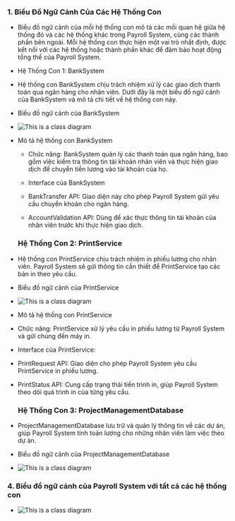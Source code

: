 ### 1. Biểu Đồ Ngữ Cảnh Của Các Hệ Thống Con

- Biểu đồ ngữ cảnh của mỗi hệ thống con mô tả các mối quan hệ giữa hệ thống đó và các hệ thống khác trong Payroll System, cùng các thành phần bên ngoài. Mỗi hệ thống con thực hiện một vai trò nhất định, được kết nối với các hệ thống hoặc thành phần khác để đảm bảo hoạt động tổng thể của Payroll System.

- Hệ Thống Con 1: BankSystem

- Hệ thống con BankSystem chịu trách nhiệm xử lý các giao dịch thanh toán qua ngân hàng cho nhân viên. Dưới đây là một biểu đồ ngữ cảnh của BankSystem và mô tả chi tiết về hệ thống con này.

- Biểu đồ ngữ cảnh của BankSystem

- ![This is a class diagram](https://www.planttext.com/api/plantuml/png/UhzxlqDnIM9HIMbk3bTHQd99ObvwJgg2Ka1YPL5-Jev2S6LnIMgkaa8rbm8GH3ibvcL3X6AvQhcuaFaAkhfs2agk5IMfHNc9EGeW6GM_r9Bo_A9i9GKh1VVCn7o5b8UxkvCp5FBI3o_AKyWul20ldSiXDIy5P3S0003__mC0)

- Mô tả hệ thống con BankSystem

  - Chức năng: BankSystem quản lý các thanh toán qua ngân hàng, bao gồm việc kiểm tra thông tin tài khoản nhân viên và thực hiện giao dịch để chuyển tiền lương vào tài khoản của họ.

  - Interface của BankSystem
  
  - BankTransfer API: Giao diện này cho phép Payroll System gửi yêu cầu chuyển khoản cho ngân hàng.
  
  - AccountValidation API: Dùng để xác thực thông tin tài khoản của nhân viên trước khi thực hiện giao dịch.

  ### Hệ Thống Con 2: PrintService

 - Hệ thống con PrintService chịu trách nhiệm in phiếu lương cho nhân viên. Payroll System sẽ gửi thông tin cần thiết để PrintService tạo các bản in theo yêu cầu.

 - Biểu đồ ngữ cảnh của PrintService

 - ![This is a class diagram](https://www.planttext.com/api/plantuml/png/UhzxlqDnIM9HIMbk3bTHQd99ObvwJgg2Ka1YPL5-Jev2S6LnIMgkaa8rbm8GH3ibvcL3X6AvQhcuaFaAkhfs2agk5IMfHNc9EGeW6GM_r9Bo_A9i9GKh1VVCn7o5b8UxkvCp5FBI3o_AKyWul20ldSiXDIy5P3S0003__mC0)

 - Mô tả hệ thống con PrintService
   
 - Chức năng: PrintService xử lý yêu cầu in phiếu lương từ Payroll System và gửi chúng đến máy in.
   
 - Interface của PrintService:
   
 - PrintRequest API: Giao diện cho phép Payroll System yêu cầu PrintService in phiếu lương.
   
 - PrintStatus API: Cung cấp trạng thái tiến trình in, giúp Payroll System theo dõi quá trình in của từng yêu cầu.

   ### Hệ Thống Con 3: ProjectManagementDatabase
 - ProjectManagementDatabase lưu trữ và quản lý thông tin về các dự án, giúp Payroll System tính toán lương cho những nhân viên làm việc theo dự án.

 - Biểu đồ ngữ cảnh của ProjectManagementDatabase

 - ![This is a class diagram](https://www.planttext.com/api/plantuml/png/UhzxlqDnIM9HIMbk3bTHQd99ObvwJgg2Ka1YPL5-Jev2S6LnIMgkaa8rbm8GH0SKvMS15VacvYMcf-QcvfMu99Oa9YKMfyPorN9nuP5MqDMr0veAaLT0A81ROANWyt3Nqag5b8UxrolaP3xStLuAOczKEBmmZyiXDIy5v40k00000F__0m00)

  ### 4. Biểu đồ ngữ cảnh của Payroll System với tất cả các hệ thống con

 - ![This is a class diagram](https://www.planttext.com/api/plantuml/png/T50nJiD04Epl5IFt-K0A5A4WX0GeKaf4iJWh-yXvZSvh4YkYfk0J18aQQECYXQNymo_W2_XY4Q1WgzNCpkpiVjRRKQ7ajSoSyHmhIU8OqOGgdpk7QLKePn5M1brT7PFCU-Yw1oRUYaxPtzkO3r1-snbTa5326OkEIUc6Yev_CEQt1GQ38qGdIsKlv10ONB8kSZ-FCCIffHopjdwAKqZIl0ZIvbaIytTfRxA7s0VPcU0kjUrcMyBjtdVhNl5Vfc_vdiVFmE7o8SxRpMiLWhp1sRP-B4F_WMOjPiGo2v_x0W00__y30000)

